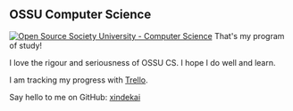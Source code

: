 ## OSSU Computer Science
[![Open Source Society University - Computer Science](https://img.shields.io/badge/OSSU-computer--science-blue.svg)](https://github.com/ossu/computer-science)
That's my program of study!

I love the rigour and seriousness of OSSU CS. I hope I do well and learn.

I am tracking my progress with [Trello](https://trello.com/b/YK4FeoPy/ossu-computer-science-curriculum).

Say hello to me on GitHub: [xindekai](https://github.com/xindekai)
